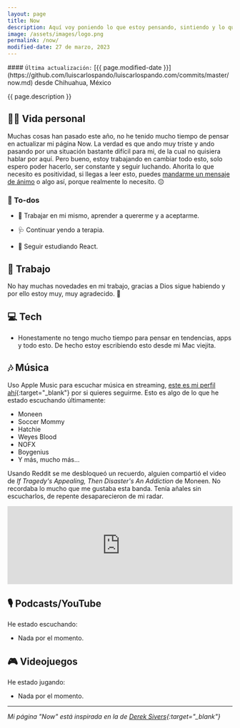 ```yaml
---
layout: page
title: Now
description: Aquí voy poniendo lo que estoy pensando, sintiendo y lo que estoy haciendo actualmente.
image: /assets/images/logo.png
permalink: /now/
modified-date: 27 de marzo, 2023
---
```


<div class="card last-updated my-3 text-center">
<div class="card-body rounded">
#### <code>Última actualización:</code> [{{ page.modified-date }}](https://github.com/luiscarlospando/luiscarlospando.com/commits/master/now.md) desde Chihuahua, México
</div>
</div>

<p class="text-center">{{ page.description }}</p>

## 👦🏻 Vida personal

Muchas cosas han pasado este año, no he tenido mucho tiempo de pensar en actualizar mi página Now. La verdad es que ando muy triste y ando pasando por una situación bastante difícil para mi, de la cual no quisiera hablar por aquí. Pero bueno, estoy trabajando en cambiar todo esto, solo espero poder hacerlo, ser constante y seguir luchando. Ahorita lo que necesito es positividad, si llegas a leer esto, puedes [mandarme un mensaje de ánimo](https://luiscarlospando.com/contacto) o algo así, porque realmente lo necesito. 😔

### 📝 To-dos

- 🙇 Trabajar en mi mismo, aprender a quererme y a aceptarme.

- 🩺 Continuar yendo a terapia.

- 📖 Seguir estudiando React.

## 💼 Trabajo

No hay muchas novedades en mi trabajo, gracias a Dios sigue habiendo y por ello estoy muy, muy agradecido. 🙏

## 💻 Tech

- Honestamente no tengo mucho tiempo para pensar en tendencias, apps y todo esto. De hecho estoy escribiendo esto desde mi Mac viejita.

## 🎶 Música
Uso Apple Music para escuchar música en streaming, [este es mi perfil ahí](https://music.apple.com/profile/luiscarlospando){:target="_blank"} por si quieres seguirme. Esto es algo de lo que he estado escuchando últimamente:

- Moneen
- Soccer Mommy
- Hatchie
- Weyes Blood
- NOFX
- Boygenius
- Y más, mucho más...

Usando Reddit se me desbloqueó un recuerdo, alguien compartió el video de *If Tragedy's Appealing, Then Disaster's An Addiction* de Moneen. No recordaba lo mucho que me gustaba esta banda. Tenía añales sin escucharlos, de repente desaparecieron de mi radar.
<iframe allow="autoplay *; encrypted-media *; fullscreen *; clipboard-write" frameborder="0" height="175" style="width:100%;max-width:1140px;overflow:hidden;background:transparent;" sandbox="allow-forms allow-popups allow-same-origin allow-scripts allow-storage-access-by-user-activation allow-top-navigation-by-user-activation" src="https://embed.music.apple.com/mx/album/if-tragedys-appealing-then-disasters-an-addiction/1176757641?i=1176757701&l=en"></iframe>


## 🎙 Podcasts/YouTube

He estado escuchando:

- Nada por el momento.

## 🎮 Videojuegos

He estado jugando:

- Nada por el momento.

---

*Mi página "Now" está inspirada en la de [Derek Sivers](https://sive.rs/nowff){:target="_blank"}*